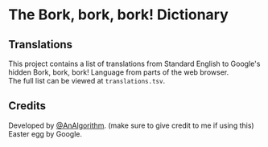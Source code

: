 # The Bork, bork, bork! Dictionary
## Translations
This project contains a list of translations from Standard English to Google's hidden Bork, bork, bork! Language from parts of the web browser.<br>
The full list can be viewed at ```translations.tsv```.

## Credits
Developed by [@AnAlgorithm](https://github.com/AnAlgorithm). (make sure to give credit to me if using this)<br>
Easter egg by Google.
